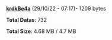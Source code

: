 [**krdkBe4a**](/data/krdkBe4a.txt) (29/10/22 - 07:17)- 1209 bytes

**Total Datas**: 732

**Total Size**: 4.68 MB / 4.7 MB